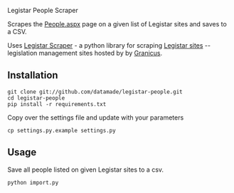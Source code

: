 Legistar People Scraper

Scrapes the [People.aspx](chicago.legistar.com/People.aspx/) page on a given list of Legistar sites and saves to a CSV.



Uses [Legistar Scraper](https://github.com/fgregg/legistar-scrape) - a python library for scraping [Legistar sites](http://www.granicus.com/Legistar/Product-Overview.aspx) 
-- legislation management sites hosted by by [Granicus](http://www.granicus.com/Streaming-Media-Government.aspx).

## Installation

```console
git clone git://github.com/datamade/legistar-people.git
cd legistar-people
pip install -r requirements.txt
```

Copy over the settings file and update with your parameters
```console
cp settings.py.example settings.py
```

## Usage

Save all people listed on given Legistar sites to a csv.
```console
python import.py
```